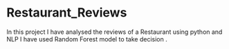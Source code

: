 # Restaurant_Reviews
In this project I have analysed the reviews of a Restaurant using python and NLP
I have used Random Forest model to take decision .
